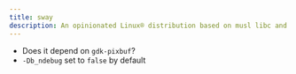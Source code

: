 ```yaml
---
title: sway
description: An opinionated Linux® distribution based on musl libc and toybox
---
```


- Does it depend on `gdk-pixbuf`?
- `-Db_ndebug` set to `false` by default
